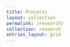 ```yaml
---
title: Projects
layout: collection
permalink: /research/
collection: research
entries_layout: grid
---
```

